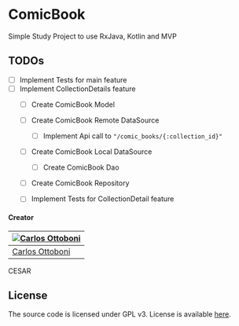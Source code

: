 # ComicBook
Simple Study Project to use RxJava, Kotlin and MVP

## TODOs

- [ ] Implement Tests for main feature
- [ ] Implement CollectionDetails feature
  - [ ] Create ComicBook Model
  - [ ] Create ComicBook Remote DataSource
    - [ ] Implement Api call to `"/comic_books/{:collection_id}"`
  - [ ] Create ComicBook Local DataSource
    - [ ] Create ComicBook Dao
  - [ ] Create ComicBook Repository
  - [ ] Implement Tests for CollectionDetail feature


#### Creator

[![Carlos Ottoboni](http://gravatar.com/avatar/51f14f9248757e98855361ba7efb154c?s=70)](https://github.com/Carlos-Ot) |
---------------------------------------------------------------------------------------------------------------------|
[Carlos Ottoboni](https://github.com/Carlos-Ot)<br> |
CESAR

## License

The source code is licensed under GPL v3. License is available [here](/LICENSE).

